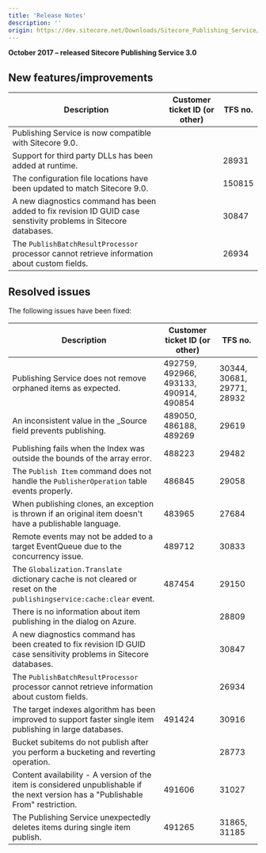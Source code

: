 ```yaml
---
title: 'Release Notes'
description: ''
origin: https://dev.sitecore.net/Downloads/Sitecore_Publishing_Service/30/Sitecore_Publishing_Service_30_Initial_Release/Release_Notes
---
```


**October 2017 – released Sitecore Publishing Service 3.0**

## New features/improvements

| Description                                                                                                         | Customer ticket ID (or other) | TFS no. |
| ------------------------------------------------------------------------------------------------------------------- | ----------------------------- | ------- |
| ​Publishing Service is now compatible with Sitecore 9.0.                                                            |                               |         |
| Support for third party DLLs has been added at runtime​​.                                                           |                               | 28931   |
| The configuration file locations have been updated to match Sitecore 9.0.                                           |                               | 150815  |
| ​​A new diagnostics command has been added to fix revision ID GUID case senstivity problems in Sitecore databases.​ |                               | 30847   |
| ​​The `PublishBatchResultProcessor` processor cannot retrieve information about custom fields​​.                    |                               | 26934   |

## Resolved issues

The following issues have been fixed:

| Description                                                                                                                         | Customer ticket ID (or other)          | TFS no.                    |
| ----------------------------------------------------------------------------------------------------------------------------------- | -------------------------------------- | -------------------------- |
| Publishing Service does not remove orphaned items as expected.                                                                      | 492759, 492966, 493133, 490914, 490854 | 30344, 30681, 29771, 28932 |
| An inconsistent value in the \_Source field prevents publishing​​​.                                                                 | 489050, 486188, 489269                 | 29619                      |
| Publishing fails when the Index was outside the bounds of the array error.​                                                         | 488223                                 | 29482                      |
| The `Publish Item` command does not handle the `PublisherOperation` table events properly​​.                                        | 486845                                 | 29058                      |
| When publishing clones, an exception is thrown if an original item doesn't have a publishable language.​​                           | 483965                                 | 27684                      |
| Remote events may not be added to a target EventQueue due to the concurrency issue. ​                                               | 489712                                 | 30833                      |
| The `Globalization.Translate` dictionary cache is not cleared or reset on the `publishingservice:cache:clear` event​.               | 487454                                 | 29150                      |
| There is no information about item publishing in the dialog on Azure.                                                               |                                        | 28809                      |
| ​​​​​​​​​A new diagnostics command has been created to fix revision ID GUID case sensitivity problems in Sitecore databases.​       |                                        | 30847                      |
| ​​The `PublishBatchResultProcessor` processor cannot retrieve information about custom fields​​.​​​​​​​                             |                                        | 26934                      |
| ​The target indexes algorithm has been improved to support faster single item publishing in large databases.​                       | 491424                                 | 30916                      |
| ​Bucket subitems do not publish after you perform a bucketing and reverting operation.​                                             |                                        | 28773                      |
| ​Content availability - A version of the item is considered unpublishable if the next version has a "Publishable From" restriction. | 491606                                 | 31027                      |
| ​​The Publishing Service unexpectedly deletes items during single item publish.                                                     | 491265                                 | 31865, 31185               |
